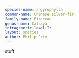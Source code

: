 ```yaml
---
species-name: argyrophylla
common-name: Chinese silver-fir
family-name: Pinaceae
genus-name: Cathaya
infrageneric-level-I: 
layout: species
author: Philip Crim
---
```


stuff